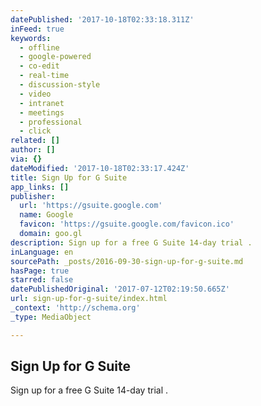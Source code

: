 ```yaml
---
datePublished: '2017-10-18T02:33:18.311Z'
inFeed: true
keywords:
  - offline
  - google-powered
  - co-edit
  - real-time
  - discussion-style
  - video
  - intranet
  - meetings
  - professional
  - click
related: []
author: []
via: {}
dateModified: '2017-10-18T02:33:17.424Z'
title: Sign Up for G Suite
app_links: []
publisher:
  url: 'https://gsuite.google.com'
  name: Google
  favicon: 'https://gsuite.google.com/favicon.ico'
  domain: goo.gl
description: Sign up for a free G Suite 14-day trial .
inLanguage: en
sourcePath: _posts/2016-09-30-sign-up-for-g-suite.md
hasPage: true
starred: false
datePublishedOriginal: '2017-07-12T02:19:50.665Z'
url: sign-up-for-g-suite/index.html
_context: 'http://schema.org'
_type: MediaObject

---
```

<article style=""><h1>Sign Up for G Suite</h1><p>Sign up for a free G Suite 14-day trial .</p></article>